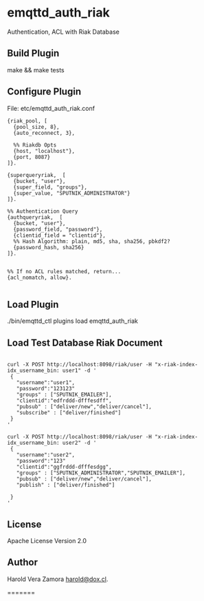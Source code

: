 emqttd_auth_riak
=================

Authentication, ACL with Riak Database


Build Plugin
-------------

make && make tests

Configure Plugin
----------------

File: etc/emqttd_auth_riak.conf

```
{riak_pool, [
  {pool_size, 8},
  {auto_reconnect, 3},

  %% Riakdb Opts
  {host, "localhost"},
  {port, 8087}
]}.

{superqueryriak,  [
  {bucket, "user"},
  {super_field, "groups"},
  {super_value, "SPUTNIK_ADMINISTRATOR"}
]}.

%% Authentication Query
{authqueryriak,  [
  {bucket, "user"},
  {password_field, "password"},
  {clientid_field = "clientid"},
  %% Hash Algorithm: plain, md5, sha, sha256, pbkdf2?
  {password_hash, sha256}
]}.


%% If no ACL rules matched, return...
{acl_nomatch, allow}.


```

Load Plugin
-----------

./bin/emqttd_ctl plugins load emqttd_auth_riak


Load Test Database Riak Document
-----------

```

curl -X POST http://localhost:8098/riak/user -H "x-riak-index-idx_username_bin: user1" -d '
 {
   "username":"user1",
   "password":"123123"
   "groups" : ["SPUTNIK_EMAILER"],
   "clientid":"edfrddd-dfffesdff",
   "pubsub" : ["deliver/new","deliver/cancel"],
   "subscribe" : ["deliver/finished"]
 }
'

curl -X POST http://localhost:8098/riak/user -H "x-riak-index-idx_username_bin: user2" -d '
 {
   "username":"user2",
   "password":"123"
   "clientid":"ggfrddd-dfffesdgg",
   "groups" : ["SPUTNIK_ADMINISTRATOR","SPUTNIK_EMAILER"],
   "pubsub" : ["deliver/new","deliver/cancel"],
   "publish" : ["deliver/finished"]

 }
'

```

License
-------

Apache License Version 2.0

Author
-------

Harold Vera Zamora <harold@dox.cl>.

=======
